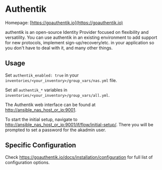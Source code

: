# Authentik

Homepage: [https://goauthentik.io](https://goauthentik.io)

authentik is an open-source Identity Provider focused on flexibility and versatility. You can use authentik in an existing environment to add support for new protocols, implement sign-up/recovery/etc. in your application so you don't have to deal with it, and many other things.

## Usage

Set `authentik_enabled: true` in your `inventories/<your_inventory>/group_vars/nas.yml` file.

Set all `authentik_*` variables in `inventories/<your_inventory>/group_vars/all.yml`.

The Authentik web interface can be found at [http://ansible_nas_host_or_ip:9001](http://ansible_nas_host_or_ip:9001).

To start the initial setup, navigate to <http://ansible_nas_host_or_ip:9001/if/flow/initial-setup/>. There you will be prompted to set a password for the akadmin user.

## Specific Configuration

Check <https://goauthentik.io/docs/installation/configuration> for full list of configuration options.
